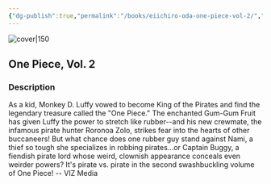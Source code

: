 ```yaml
---
{"dg-publish":true,"permalink":"/books/eiichiro-oda-one-piece-vol-2/","title":"\"One Piece, Vol. 2\"","tags":["Fantasy","manga","pirate"]}
---
```




![cover|150](http://books.google.com/books/content?id=hZjwAQAAQBAJ&printsec=frontcover&img=1&zoom=1&source=gbs_api)

## One Piece, Vol. 2

### Description

As a kid, Monkey D. Luffy vowed to become King of the Pirates and find the legendary treasure called the "One Piece." The enchanted Gum-Gum Fruit has given Luffy the power to stretch like rubber--and his new crewmate, the infamous pirate hunter Roronoa Zolo, strikes fear into the hearts of other buccaneers! But what chance does one rubber guy stand against Nami, a thief so tough she specializes in robbing pirates...or Captain Buggy, a fiendish pirate lord whose weird, clownish appearance conceals even weirder powers? It's pirate vs. pirate in the second swashbuckling volume of One Piece! -- VIZ Media
```